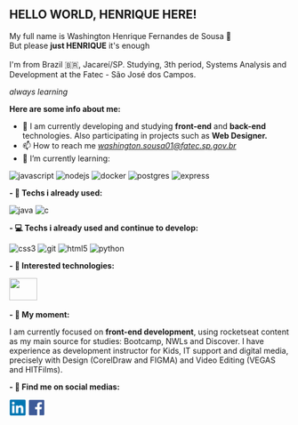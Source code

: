 ## HELLO WORLD, HENRIQUE HERE! 

My full name is Washington Henrique Fernandes de Sousa 👋 <br>
But please **just HENRIQUE** it's enough <br> <br>
I'm from Brazil 🇧🇷, Jacareí/SP.
Studying, 3th period, Systems Analysis and Development at the Fatec - São José dos Campos. <br>

*always learning*

<!--
**justhenrique/justhenrique** is a ✨ _special_ ✨ repository because its `README.md` (this file) appears on your GitHub profile.
-->
**Here are some info about me:** 

- 🔭 I am currently developing and studying **front-end** and **back-end** technologies. Also participating in projects such as **Web Designer.** 
- 📫 How to reach me *washington.sousa01@fatec.sp.gov.br*
- 🌱 I’m currently learning: 
<p align="left">
<img src="https://github.com/tomchen/stack-icons/blob/master/logos/javascript.svg" alt="javascript" width="50" height="40" style="margin-right: 20"/>
<img src="https://github.com/tomchen/stack-icons/blob/master/logos/nodejs-icon.svg" alt="nodejs" width="50" height="40"/>
<img src="https://github.com/tomchen/stack-icons/blob/master/logos/docker.svg" alt="docker" width="150" height="40"/>
<img src="https://github.com/tomchen/stack-icons/blob/master/logos/postgresql.svg" alt="postgres" width="50" height="40"/>
<img src="https://github.com/tomchen/stack-icons/blob/master/logos/express.svg" alt="express" width="50" height="40"/>
</p>

**- 📜 Techs i already used:**
<p align="left">
<img src="https://github.com/tomchen/stack-icons/blob/master/logos/java.svg" alt="java" width="50" height="40"/>
<img src="https://github.com/tomchen/stack-icons/blob/master/logos/c.svg" alt="c" width="50" height="40"/>
</p>

**- 💻 Techs i already used and continue to develop:** 

<p align="left"> 
<img src="https://github.com/tomchen/stack-icons/blob/master/logos/css-3.svg" alt="css3" width="50" height="40"/>
<img src="https://github.com/tomchen/stack-icons/blob/master/logos/git-icon.svg" alt="git" width="50" height="40"/> 
<img src="https://github.com/tomchen/stack-icons/blob/master/logos/html-5.svg" alt="html5" width="50" height="40"/>
<img src="https://github.com/tomchen/stack-icons/blob/master/logos/python.svg" alt="python" width="50" height="40"/>
</p>

**- 🎯 Interested technologies:**

<p align="left">
<img src="https://github.com/tomchen/stack-icons/blob/master/logos/react.svg" width="50" height="40"/>


**- 🍃 My moment:**

I am currently focused on **front-end development**, using rocketseat content as my main source for studies: Bootcamp, NWLs and Discover. I have experience as development instructor for Kids, IT support and digital media, precisely with Design (CorelDraw and FIGMA) and Video Editing (VEGAS and HITFilms).

**- 👤 Find me on social medias:** <br> 

<a href="https://linkedin.com/in/justehenrique" target="blank"><img align="center" src="https://github.com/devicons/devicon/blob/master/icons/linkedin/linkedin-original.svg" alt="justhenrique" height="30" width="30" /></a>
<a href="https://fb.com/justhenrique" target="blank"><img align="center" src="https://github.com/devicons/devicon/blob/master/icons/facebook/facebook-original.svg" alt="justhenrique" height="30" width="30" /></a>

</p>
